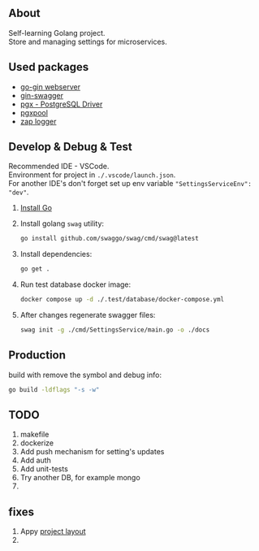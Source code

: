 ## About

Self-learning Golang project.
<br />
Store and managing settings for microservices.

## Used packages
- [go-gin webserver](https://github.com/gin-gonic/gin)
- [gin-swagger](https://github.com/swaggo/gin-swagger)
- [pgx - PostgreSQL Driver](https://github.com/jackc/pgx)
- [pgxpool](https://pkg.go.dev/github.com/jackc/pgx/v4/pgxpool)
- [zap logger](https://github.com/uber-go/zap)


## Develop & Debug & Test
 
Recommended IDE - VSCode.
<br />
Environment for project in `./.vscode/launch.json`.
<br />
For another IDE's don't forget set up env variable `"SettingsServiceEnv": "dev"`.

1. [Install Go](https://go.dev/dl/)
0. Install golang `swag` utility:
    ```bash
    go install github.com/swaggo/swag/cmd/swag@latest
    ```
0. Install dependencies:
    ```bash
    go get .
    ```
0. Run test database docker image:
    ```bash
    docker compose up -d ./.test/database/docker-compose.yml
    ```

0. After changes regenerate swagger files:
    ```bash
    swag init -g ./cmd/SettingsService/main.go -o ./docs
    ```

## Production 

build with remove the symbol and debug info:
```bash
go build -ldflags "-s -w"
```

## TODO

1. makefile
0. dockerize 
0. Add push mechanism for setting's updates
0. Add auth
0. Add unit-tests
0. Try another DB, for example mongo
0. 

## fixes

1. Appy [project layout](https://github.com/golang-standards/project-layout/tree/master)
0. 